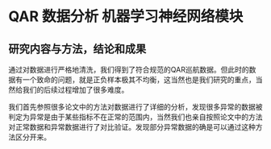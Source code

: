 # QAR 数据分析 机器学习神经网络模块

## 研究内容与方法，结论和成果

通过对数据进行严格地清洗，我们得到了符合规范的QAR巡航数据。但此时的数据有一个致命的问题，就是正负样本极其不均衡，这当然也是我们研究的重点，当然给我们的后续过程增加了很多难度。

我们首先参照很多论文中的方法对数据进行了详细的分析，发现很多异常的数据被判定为异常是由于某些指标不在正常的范围内，当然我们也亲自按照论文中的方法对正常数据和异常数据进行了对比验证。发现部分异常数据的确是可以通过这种方法区分开来。
